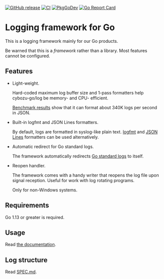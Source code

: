 [![GitHub release](https://img.shields.io/github/release/cybozu-go/log.svg?maxAge=60)][releases]
[![CI](https://github.com/cybozu-go/log/actions/workflows/ci.yaml/badge.svg)](https://github.com/cybozu-go/log/actions/workflows/ci.yaml)
[![PkgGoDev](https://pkg.go.dev/badge/github.com/cybozu-go/log)](https://pkg.go.dev/github.com/cybozu-go/log)
[![Go Report Card](https://goreportcard.com/badge/github.com/cybozu-go/log)](https://goreportcard.com/report/github.com/cybozu-go/log)

Logging framework for Go
========================

This is a logging framework mainly for our Go products.

Be warned that this is a _framework_ rather than a library.
Most features cannot be configured.

Features
--------

* Light-weight.

    Hard-coded maximum log buffer size and 1-pass formatters
    help cybozu-go/log be memory- and CPU- efficient.

    [Benchmark results](https://github.com/cybozu-go/log/commit/77006d9e5ed4094bf5b8e194dc659b60aeea3e03)
    show that it can format about 340K logs per second in JSON.

* Built-in logfmt and JSON Lines formatters.

    By default, logs are formatted in syslog-like plain text.
    [logfmt][] and [JSON Lines][jsonl] formatters can be used alternatively.

* Automatic redirect for Go standard logs.

    The framework automatically redirects [Go standard logs][golog]
    to itself.

* Reopen handler.

    The framework comes with a handy writer that reopens the log file
    upon signal reception.  Useful for work with log rotating programs.

    Only for non-Windows systems.

Requirements
------------

Go 1.13 or greater is required.

Usage
-----

Read [the documentation](https://pkg.go.dev/github.com/cybozu-go/log).

Log structure
-------------

Read [SPEC.md](SPEC.md).

[releases]: https://github.com/cybozu-go/log/releases
[logfmt]: https://brandur.org/logfmt
[jsonl]: https://jsonlines.org/
[golog]: https://golang.org/pkg/log/
